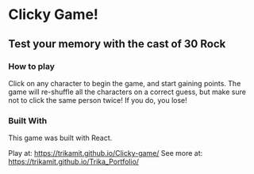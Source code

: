 # Clicky Game!

## Test your memory with the cast of 30 Rock

### How to play

Click on any character to begin the game, and start gaining points. 
The game will re-shuffle all the characters on a correct guess, but make sure not to click the same person twice! 
If you do, you lose!

### Built With
This game was built with React.

Play at: https://trikamit.github.io/Clicky-game/
See more at: https://trikamit.github.io/Trika_Portfolio/